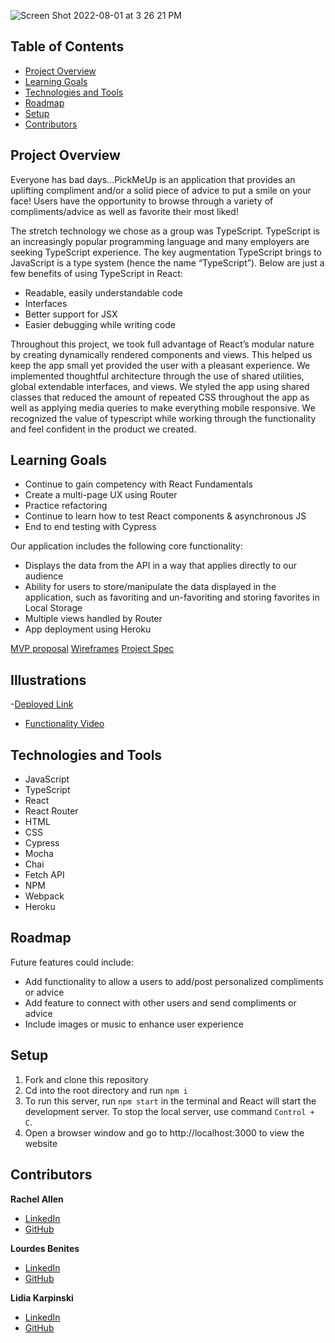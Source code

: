 ![Screen Shot 2022-08-01 at 3 26 21 PM](https://user-images.githubusercontent.com/91972449/182253696-ccea403c-7bf4-4241-9808-c01c1322e552.png)


## Table of Contents

- [Project Overview](#project-overview)
- [Learning Goals](#learning-goals)
- [Technologies and Tools](#technologies-and-tools)
- [Roadmap](#roadmap)
- [Setup](#setup)
- [Contributors](#contributors)

## Project Overview

Everyone has bad days…PickMeUp is an application that provides an uplifting compliment and/or a solid piece of advice to put a smile on your face! Users have the opportunity to browse through a variety of compliments/advice as well as favorite their most liked! 

The stretch technology we chose as a group was TypeScript. TypeScript is an increasingly popular programming language and many employers are seeking TypeScript experience. The key augmentation TypeScript brings to JavaScript is a type system (hence the name “TypeScript”). Below are just a few benefits of using TypeScript in React:
- Readable, easily understandable code
- Interfaces
- Better support for JSX
- Easier debugging while writing code

Throughout this project, we took full advantage of React’s modular nature by creating dynamically rendered components and views. This helped us keep the app small yet provided the user with a pleasant experience. We implemented thoughtful architecture through the use of shared utilities, global extendable interfaces, and views. We styled the app using shared classes that reduced the amount of repeated CSS throughout the app as well as applying media queries to make everything mobile responsive. We recognized the value of typescript while working through the functionality and feel confident in the product we created.

## Learning Goals

- Continue to gain competency with React Fundamentals
- Create a multi-page UX using Router
- Practice refactoring
- Continue to learn how to test React components & asynchronous JS
- End to end testing with Cypress

Our application includes the following core functionality:

- Displays the data from the API in a way that applies directly to our audience
- Ability for users to store/manipulate the data displayed in the application, such as favoriting and un-favoriting and storing favorites in Local Storage
- Multiple views handled by Router
- App deployment using Heroku

[MVP proposal](https://docs.google.com/document/d/1cGteY0e05Mdk73IE2YPPpdn99LgDzXrr-9utHpzVqGc/edit)
[Wireframes](https://s3.us-west-2.amazonaws.com/secure.notion-static.com/9f801b93-758b-483b-9597-0902f3851f9a/Untitled_%282%29.pdf?X-Amz-Algorithm=AWS4-HMAC-SHA256&X-Amz-Content-Sha256=UNSIGNED-PAYLOAD&X-Amz-Credential=AKIAT73L2G45EIPT3X45%2F20220802%2Fus-west-2%2Fs3%2Faws4_request&X-Amz-Date=20220802T003603Z&X-Amz-Expires=86400&X-Amz-Signature=a98a6e302f5d86b8a65a9cda346cbe830f48be0303381fffc57e9c0ab8f9e69d&X-Amz-SignedHeaders=host&response-content-disposition=filename%20%3D%22Untitled%2520%282%29.pdf%22&x-id=GetObject)
[Project Spec](https://frontend.turing.edu/projects/module-3/stretch.html)

## Illustrations

-[Deployed Link](https://pick-me-up11.herokuapp.com/)
- [Functionality Video](https://vimeo.com/735533177)

## Technologies and Tools

- JavaScript
- TypeScript
- React
- React Router
- HTML
- CSS
- Cypress
- Mocha
- Chai
- Fetch API
- NPM
- Webpack
- Heroku

## Roadmap

Future features could include:

- Add functionality to allow a users to add/post personalized compliments or advice
- Add feature to connect with other users and send compliments or advice
- Include images or music to enhance user experience

## Setup

1. Fork and clone this repository
2. Cd into the root directory and run `npm i`
3. To run this server, run `npm start` in the terminal and React will start the development server. To stop the local server, use command `Control + C`.
4. Open a browser window and go to http://localhost:3000 to view the website


## Contributors

**Rachel Allen**

- [LinkedIn](https://www.linkedin.com/in/rachel-lynn-allen/)
- [GitHub](https://github.com/Rallen13)

**Lourdes Benites**

- [LinkedIn](https://www.linkedin.com/in/lourdesbenites/)
- [GitHub](https://github.com/lourdesbnts)

**Lidia Karpinski**

- [LinkedIn](https://www.linkedin.com/in/lidia-karpinski/)
- [GitHub](https://github.com/lkarpins)
